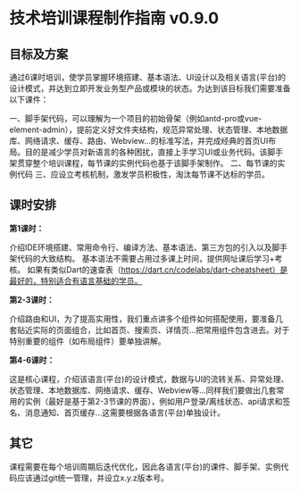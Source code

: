 # 技术培训课程制作指南 v0.9.0

## 目标及方案

通过6课时培训，使学员掌握环境搭建、基本语法、UI设计以及相关语言(平台)的设计模式，并达到立即开发业务型产品或模块的状态。为达到该目标我们需要准备以下课件：

一、脚手架代码，可以理解为一个项目的初始骨架（例如antd-pro或vue-element-admin），提前定义好文件夹结构，规范异常处理、状态管理、本地数据库、网络请求、缓存、路由、Webview...的标准写法，并完成经典的首页UI布局。目的是减少学员对新语言的各种困扰，直接上手学习UI或业务代码。该脚手架贯穿整个培训课程，每节课的实例代码也基于该脚手架制作。
二、每节课的实例代码
三、应设立考核机制，激发学员积极性，淘汰每节课不达标的学员。

## 课时安排

**第1课时：**

介绍IDE环境搭建、常用命令行、编译方法、基本语法、第三方包的引入以及脚手架代码的大致结构。
基本语法不需要占用过多课上时间，提供网址课后学习+考核。
如果有类似Dart的速查表（https://dart.cn/codelabs/dart-cheatsheet）是最好的，特别适合有语言基础的学员。

**第2-3课时：**

介绍路由和UI，为了提高实用性，我们重点讲多个组件如何搭配使用，要准备几套贴近实际的页面组合，比如首页、搜索页、详情页...把常用组件包含进去。对于特别重要的组件（如布局组件）要单独讲解。

**第4-6课时：**

这是核心课程，介绍该语言(平台)的设计模式，数据与UI的流转关系、异常处理、状态管理、本地数据库、网络请求、缓存、Webview等...同样我们要做出几套常用的实例（最好是基于第2-3节课的界面），例如用户登录/离线状态、api请求和签名、消息通知、首页缓存...这需要根据各语言(平台)单独设计。


## 其它

课程需要在每个培训周期后迭代优化，因此各语言(平台)的课件、脚手架、实例代码应该通过git统一管理，并设立x.y.z版本号。

